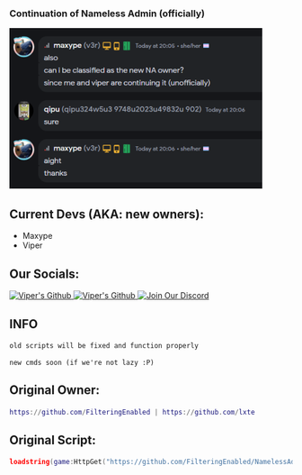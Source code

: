 ### Continuation of Nameless Admin (officially)
<img src="Github_Images/na_Proof.png" width="450" alt="Proof That we are the new owners" />

## Current Devs (AKA: new owners):
- Maxype 
- Viper


## Our Socials:
<div align="left">
<a href="https://github.com/ltseverydayyou">
      <img src="https://img.shields.io/badge/Maxype%20(@ltseverydayyou)-black?logo=github" alt="Viper's Github">
  </a>
<a href="https://github.com/MuhXd">
      <img src="https://img.shields.io/badge/Viper%20(@MuhXd)-black?logo=github" alt="Viper's Github">
  </a>
  <a href="https://discord.gg/zS7TpV3p64">
      <img src="https://img.shields.io/badge/Nameless_Admin_Discord-black?logo=discord" alt="Join Our Discord">
  </a>
</div>


## INFO
```
old scripts will be fixed and function properly
```
```
new cmds soon (if we're not lazy :P)
```


## Original Owner: 
```lua
https://github.com/FilteringEnabled | https://github.com/lxte
```

## Original Script: 
```lua
loadstring(game:HttpGet("https://github.com/FilteringEnabled/NamelessAdmin/blob/main/Source?raw=true"))()
```
